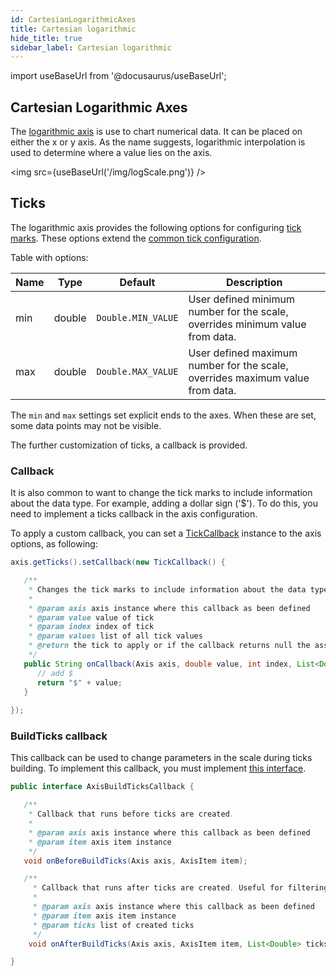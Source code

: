 ```yaml
---
id: CartesianLogarithmicAxes
title: Cartesian logarithmic
hide_title: true
sidebar_label: Cartesian logarithmic
---
```

import useBaseUrl from '@docusaurus/useBaseUrl';

## Cartesian Logarithmic Axes

The [logarithmic axis](https://www.pepstock.org/Charba/3.3/org/pepstock/charba/client/configuration/CartesianLogarithmicAxis.html) is use to chart numerical data. It can be placed on either the x or y axis. As the name suggests, logarithmic interpolation is used to determine where a value lies on the axis.

<img src={useBaseUrl('/img/logScale.png')} />

## Ticks

The logarithmic axis provides the following options for configuring [tick marks](https://www.pepstock.org/Charba/3.3/org/pepstock/charba/client/configuration/CartesianLogarithmicTick.html). These options extend the [common tick configuration](CartesianAxes#tick-configuration).

Table with options:

| Name | Type | Default | Description
| -----| ---- | --------| -----------
| min | double | `Double.MIN_VALUE` | User defined minimum number for the scale, overrides minimum value from data.
| max | double | `Double.MAX_VALUE` | User defined maximum number for the scale, overrides maximum value from data.

The `min` and `max` settings set explicit ends to the axes. When these are set, some data points may not be visible.

The further customization of ticks, a callback is provided.

### Callback

It is also common to want to change the tick marks to include information about the data type. For example, adding a dollar sign ('$'). To do this, you need to implement a ticks callback in the axis configuration.

To apply a custom callback, you can set a [TickCallback](https://www.pepstock.org/Charba/3.3/org/pepstock/charba/client/callbacks/TickCallback.html) instance to the axis options, as following:

```java
axis.getTicks().setCallback(new TickCallback() {

   /**
    * Changes the tick marks to include information about the data type.
    * 
    * @param axis axis instance where this callback as been defined
    * @param value value of tick
    * @param index index of tick
    * @param values list of all tick values
    * @return the tick to apply or if the callback returns null the associated grid line will be hidden.
    */
   public String onCallback(Axis axis, double value, int index, List<Double> values){
      // add $
      return "$" + value;
   }
         
});
```

### BuildTicks callback

This callback can be used to change parameters in the scale during ticks building. To implement this callback, you must implement [this interface](https://www.pepstock.org/Charba/3.3/org/pepstock/charba/client/callbacks/AxisBuildTicksCallback.html). 

```java
public interface AxisBuildTicksCallback {

   /**
    * Callback that runs before ticks are created.
    * 
    * @param axis axis instance where this callback as been defined
    * @param item axis item instance
    */
   void onBeforeBuildTicks(Axis axis, AxisItem item);

   /**
	 * Callback that runs after ticks are created. Useful for filtering ticks.
	 * 
	 * @param axis axis instance where this callback as been defined
	 * @param item axis item instance
	 * @param ticks list of created ticks
	 */
	void onAfterBuildTicks(Axis axis, AxisItem item, List<Double> ticks);

}
```

